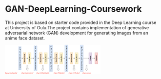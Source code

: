 # GAN-DeepLearning-Coursework

This project is based on starter code provided in the Deep Learning course at University of Oulu.The project contains implementation of generative adversarial network (GAN) development for generating images from an anime face dataset.

![Discriminator](imgs/discriminator_network.png)
